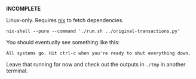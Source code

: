 __INCOMPLETE__

Linux-only. Requires [nix](https://nixos.org/) to fetch dependencies.

```
nix-shell --pure --command './run.sh ../original-transactions.py'
```

You should eventually see something like this:

```
All systems go. Hit ctrl-c when you're ready to shut everything down.
```

Leave that running for now and check out the outputs in `./tmp` in another terminal.